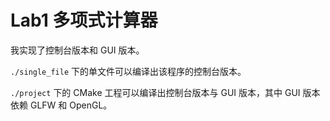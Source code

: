 # Lab1 多项式计算器

我实现了控制台版本和 GUI 版本。

`./single_file` 下的单文件可以编译出该程序的控制台版本。

`./project` 下的 CMake 工程可以编译出控制台版本与 GUI 版本，其中 GUI 版本依赖 GLFW 和 OpenGL。